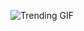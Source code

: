 
<!-- GIF_SECTION -->
![Trending GIF](https://media4.giphy.com/media/v1.Y2lkPThiYjIxNzcyMW9vbHlqNzhtMzNsb3l6eWl3MGIwaHYzcHR4cGhnaTNjMGZja201NCZlcD12MV9naWZzX3NlYXJjaCZjdD1n/KwMYzlxpfL3OZikB2Q/giphy.gif)
<!-- END_GIF_SECTION -->
